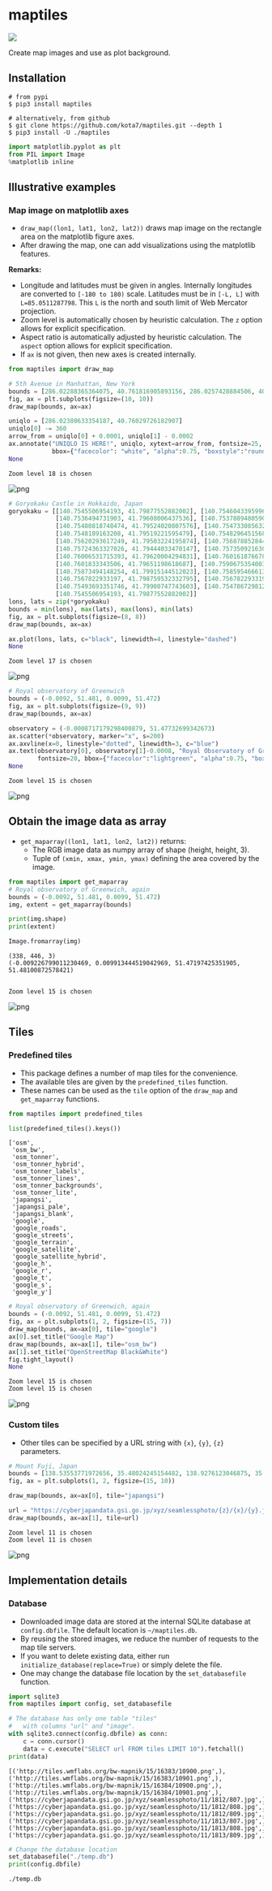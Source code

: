 maptiles
===========
[![](https://badge.fury.io/py/maptiles.svg)](https://badge.fury.io/py/maptiles)

Create map images and use as plot background.


## Installation

```shell
# from pypi
$ pip3 install maptiles

# alternatively, from github
$ git clone https://github.com/kota7/maptiles.git --depth 1
$ pip3 install -U ./maptiles
```


```python
import matplotlib.pyplot as plt
from PIL import Image
%matplotlib inline
```

## Illustrative examples

### Map image on matplotlib axes

- `draw_map((lon1, lat1, lon2, lat2))` draws map image on the rectangle area on the matplotlib figure axes.
- After drawing the map, one can add visualizations using the matplotlib features.

**Remarks:**

- Longitude and latitudes must be given in angles. Internally longitudes are converted to `[-180 to 180)` scale. Latitudes must be in `[-L, L]` with `L=85.0511287798`. This `L` is the north and south limit of Web Mercator projection.
- Zoom level is automatically chosen by heuristic calculation. The `z` option allows for explicit specification.
- Aspect ratio is automatically adjusted by heuristic calculation. The `aspect` option allows for explicit specification.
- If `ax` is not given, then new axes is created internally.


```python
from maptiles import draw_map

# 5th Avenue in Manhattan, New York
bounds = [286.02288365364075, 40.761816905893156, 286.0257428884506, 40.7593098808893]
fig, ax = plt.subplots(figsize=(10, 10))
draw_map(bounds, ax=ax)

uniqlo = [286.02380633354187, 40.76029726182907]
uniqlo[0] -= 360
arrow_from = uniqlo[0] + 0.0001, uniqlo[1] - 0.0002
ax.annotate("UNIQLO IS HERE!", uniqlo, xytext=arrow_from, fontsize=25,
            bbox={"facecolor": "white", "alpha":0.75, "boxstyle":"round"}, arrowprops={"width":1})
None
```

    Zoom level 18 is chosen



    
![png](README_files/example_3_1.png)
    



```python
# Goryokaku Castle in Hokkaido, Japan
goryokaku = [[140.7545506954193, 41.79877552882002], [140.7546043395996, 41.797391817910004], [140.7536494731903, 41.7962160400744],
             [140.7536494731903, 41.79608006437536], [140.75378894805905, 41.79592009259535], [140.75480818748474, 41.79568013417667],
             [140.75480818748474, 41.79524020807576], [140.75473308563232, 41.79524820675909], [140.7547116279602, 41.79520021464413],
             [140.7548189163208, 41.79519221595479], [140.75482964515686, 41.7948002789552], [140.755033493042, 41.79467229900768],
             [140.75620293617249, 41.79503224195874], [140.75687885284424, 41.794456332266776], [140.75702905654907, 41.79442433713216],
             [140.75724363327026, 41.79444033470147], [140.75735092163086, 41.79449632616259], [140.75838088989255, 41.795648139652975],
             [140.76006531715393, 41.79620004294831], [140.76016187667847, 41.796288027092395], [140.76021552085876, 41.79639200819787],
             [140.7601833343506, 41.79651198618687], [140.75906753540036, 41.7976557650716], [140.75889587402344, 41.79899148100668],
             [140.75873494148254, 41.79915144512023], [140.75859546661377, 41.79919143608624], [140.7584023475647, 41.79915144512023],
             [140.7567822933197, 41.798759532332795], [140.7567822933197, 41.79872753934637], [140.75671792030334, 41.79872753934637],
             [140.75493693351746, 41.79900747743603], [140.75478672981262, 41.79899947922184], [140.75464725494385, 41.798927495249465],
             [140.7545506954193, 41.79877552882002]]
lons, lats = zip(*goryokaku)
bounds = min(lons), max(lats), max(lons), min(lats)
fig, ax = plt.subplots(figsize=(8, 8))
draw_map(bounds, ax=ax)

ax.plot(lons, lats, c="black", linewidth=4, linestyle="dashed")
None
```

    Zoom level 17 is chosen



    
![png](README_files/example_4_1.png)
    



```python
# Royal observatory of Greenwich
bounds = (-0.0092, 51.481, 0.0099, 51.472)
fig, ax = plt.subplots(figsize=(9, 9))
draw_map(bounds, ax=ax)

observatory = (-0.0008717179298400879, 51.47732699342673)
ax.scatter(*observatory, marker="x", s=200)
ax.axvline(x=0, linestyle="dotted", linewidth=3, c="blue")
ax.text(observatory[0], observatory[1]-0.0008, "Royal Observatory of Greenwich", ha="center",
        fontsize=20, bbox={"facecolor":"lightgreen", "alpha":0.75, "boxstyle":"round"})
None
```

    Zoom level 15 is chosen



    
![png](README_files/example_5_1.png)
    


## Obtain the image data as array

- `get_maparray((lon1, lat1, lon2, lat2))` returns:
    - The RGB image data as numpy array of shape (height, height, 3).
    - Tuple of `(xmin, xmax, ymin, ymax)` defining the area covered by the image.


```python
from maptiles import get_maparray
# Royal observatory of Greenwich, again
bounds = (-0.0092, 51.481, 0.0099, 51.472)
img, extent = get_maparray(bounds)

print(img.shape)
print(extent)

Image.fromarray(img)
```

    (338, 446, 3)
    (-0.009226799011230469, 0.009913444519042969, 51.47197425351905, 51.48100872578421)


    Zoom level 15 is chosen





    
![png](README_files/example_7_2.png)
    



## Tiles

### Predefined tiles

- This package defines a number of map tiles for the convenience.
- The available tiles are given by the `predefined_tiles` function.
- These names can be used as the `tile` option of the `draw_map` and `get_maparray` functions.


```python
from maptiles import predefined_tiles

list(predefined_tiles().keys())
```




    ['osm',
     'osm_bw',
     'osm_tonner',
     'osm_tonner_hybrid',
     'osm_tonner_labels',
     'osm_tonner_lines',
     'osm_tonner_backgrounds',
     'osm_tonner_lite',
     'japangsi',
     'japangsi_pale',
     'japangsi_blank',
     'google',
     'google_roads',
     'google_streets',
     'google_terrain',
     'google_satellite',
     'google_satellite_hybrid',
     'google_h',
     'google_r',
     'google_t',
     'google_s',
     'google_y']




```python
# Royal observatory of Greenwich, again
bounds = (-0.0092, 51.481, 0.0099, 51.472)
fig, ax = plt.subplots(1, 2, figsize=(15, 7))
draw_map(bounds, ax=ax[0], tile="google")
ax[0].set_title("Google Map")
draw_map(bounds, ax=ax[1], tile="osm_bw")
ax[1].set_title("OpenStreetMap Black&White")
fig.tight_layout()
None
```

    Zoom level 15 is chosen
    Zoom level 15 is chosen



    
![png](README_files/example_10_1.png)
    


### Custom tiles

- Other tiles can be specified by a URL string with `{x}`, `{y}`, `{z}` parameters.


```python
# Mount Fuji, Japan
bounds = [138.53553771972656, 35.48024245154482, 138.9276123046875, 35.231598543453316]
fig, ax = plt.subplots(1, 2, figsize=(15, 10))

draw_map(bounds, ax=ax[0], tile="japangsi")

url = "https://cyberjapandata.gsi.go.jp/xyz/seamlessphoto/{z}/{x}/{y}.jpg"
draw_map(bounds, ax=ax[1], tile=url)
```

    Zoom level 11 is chosen
    Zoom level 11 is chosen



    
![png](README_files/example_12_1.png)
    


## Implementation details

### Database

- Downloaded image data are stored at the internal SQLite database at `config.dbfile`. The default location is `~/maptiles.db`.
- By reusing the stored images, we reduce the number of requests to the map tile servers.
- If you want to delete existing data, either run `initialize_database(replace=True)` or simply delete the file.
- One may change the database file location by the `set_databasefile` function.


```python
import sqlite3
from maptiles import config, set_databasefile

# The database has only one table "tiles"
#   with columns "url" and "image".
with sqlite3.connect(config.dbfile) as conn:
    c = conn.cursor()
    data = c.execute("SELECT url FROM tiles LIMIT 10").fetchall()
print(data)
```

    [('http://tiles.wmflabs.org/bw-mapnik/15/16383/10900.png',), ('http://tiles.wmflabs.org/bw-mapnik/15/16383/10901.png',), ('http://tiles.wmflabs.org/bw-mapnik/15/16384/10900.png',), ('http://tiles.wmflabs.org/bw-mapnik/15/16384/10901.png',), ('https://cyberjapandata.gsi.go.jp/xyz/seamlessphoto/11/1812/807.jpg',), ('https://cyberjapandata.gsi.go.jp/xyz/seamlessphoto/11/1812/808.jpg',), ('https://cyberjapandata.gsi.go.jp/xyz/seamlessphoto/11/1812/809.jpg',), ('https://cyberjapandata.gsi.go.jp/xyz/seamlessphoto/11/1813/807.jpg',), ('https://cyberjapandata.gsi.go.jp/xyz/seamlessphoto/11/1813/808.jpg',), ('https://cyberjapandata.gsi.go.jp/xyz/seamlessphoto/11/1813/809.jpg',)]



```python
# Change the database location
set_databasefile("./temp.db")
print(config.dbfile)
```

    ./temp.db
